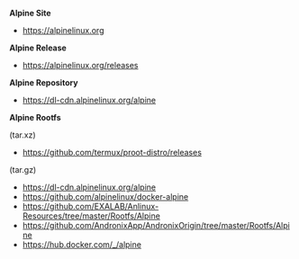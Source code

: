 
<b>Alpine Site</b>
- https://alpinelinux.org

<b>Alpine Release</b>
- https://alpinelinux.org/releases

<b>Alpine Repository</b>
- https://dl-cdn.alpinelinux.org/alpine

<b>Alpine Rootfs</b>

(tar.xz)</br>
- https://github.com/termux/proot-distro/releases

(tar.gz)</br>
- https://dl-cdn.alpinelinux.org/alpine
- https://github.com/alpinelinux/docker-alpine
- https://github.com/EXALAB/Anlinux-Resources/tree/master/Rootfs/Alpine
- https://github.com/AndronixApp/AndronixOrigin/tree/master/Rootfs/Alpine
- https://hub.docker.com/_/alpine
